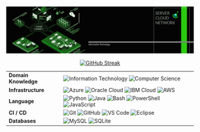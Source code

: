 ![gitbub_cover](assets/gitbub_cover.png)

<div align="center">
  <a href="https://git.io/streak-stats">
    <img src="http://github-readme-streak-stats.herokuapp.com?user=broadcomms&theme=whatsapp-light2" alt="GitHub Streak"/>
  </a>
</div>

<div align="center">

|                            |                                                                                                                                                                                                                                                                                                                                                                                                                                                                                                                                                      |
|----------------------------|----------------------------------------------------------------------------------------------------------------------------------------------------------------------------------------------------------------------------------------------------------------------------------------------------------------------------------------------------------------------------------------------------------------------------------------------------------------------------------------------------------------------------------------------------------------|
| **Domain Knowledge**       | ![Information Technology](https://img.shields.io/badge/Information%20Technology-00427E?style=for-the-badge&logo=it&logoColor=white) ![Computer Science](https://img.shields.io/badge/Computer%20Science-6A1B9A?style=for-the-badge&logo=computerscience&logoColor=white)                                                                                                                                                                                                                                               |
| **Infrastructure**         | ![Azure](https://img.shields.io/badge/Microsoft%20Azure-0089D6?style=for-the-badge&logo=microsoft-azure&logoColor=white) ![Oracle Cloud](https://img.shields.io/badge/Oracle%20Cloud-F80000?style=for-the-badge&logo=oracle&logoColor=white) ![IBM Cloud](https://img.shields.io/badge/IBM%20Cloud-1261FE?style=for-the-badge&logo=ibm&logoColor=white) ![AWS](https://img.shields.io/badge/Amazon%20AWS-232F3E?style=for-the-badge&logo=amazon-aws&logoColor=white)                                                                                         |
| **Language**               | ![Python](https://img.shields.io/badge/Python-3670A0?style=for-the-badge&logo=python&logoColor=ffdd54) ![Java](https://img.shields.io/badge/Java-ED8B00?style=for-the-badge&logo=java&logoColor=white) ![Bash](https://img.shields.io/badge/Bash-4EAA25?style=for-the-badge&logo=gnubash&logoColor=white) ![PowerShell](https://img.shields.io/badge/PowerShell-5391FE?style=for-the-badge&logo=powershell&logoColor=white) ![JavaScript](https://img.shields.io/badge/JavaScript-F7DF1E?style=for-the-badge&logo=javascript&logoColor=black) |
| **CI / CD**                | ![Git](https://img.shields.io/badge/Git-F05032?style=for-the-badge&logo=git&logoColor=white) ![GitHub](https://img.shields.io/badge/GitHub-181717?style=for-the-badge&logo=github&logoColor=white) ![VS Code](https://img.shields.io/badge/VS%20Code-007ACC?style=for-the-badge&logo=visualstudiocode&logoColor=white) ![Eclipse](https://img.shields.io/badge/Eclipse-2C2255?style=for-the-badge&logo=eclipse&logoColor=white)                                                                                                                                               |
| **Databases**              | ![MySQL](https://img.shields.io/badge/MySQL-4479A1?style=for-the-badge&logo=mysql&logoColor=white) ![SQLite](https://img.shields.io/badge/SQLite-003B57?style=for-the-badge&logo=sqlite&logoColor=white)                                                                                                                                                                                                                                                                                                                                                      |

</div>
